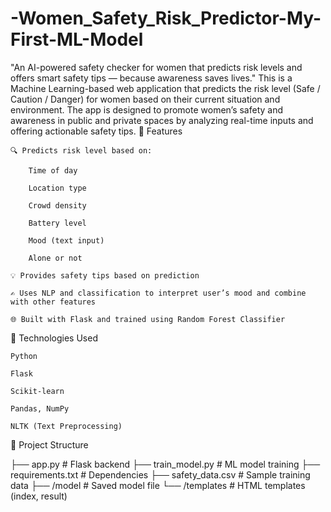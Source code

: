 # -Women_Safety_Risk_Predictor-My-First-ML-Model
"An AI-powered safety checker for women that predicts risk levels and offers smart safety tips — because awareness saves lives."
This is a Machine Learning-based web application that predicts the risk level (Safe / Caution / Danger) for women based on their current situation and environment. The app is designed to promote women’s safety and awareness in public and private spaces by analyzing real-time inputs and offering actionable safety tips.
🌟 Features

    🔍 Predicts risk level based on:

        Time of day

        Location type

        Crowd density

        Battery level

        Mood (text input)

        Alone or not

    💡 Provides safety tips based on prediction

    ✍️ Uses NLP and classification to interpret user’s mood and combine with other features

    🌐 Built with Flask and trained using Random Forest Classifier

🧠 Technologies Used

    Python

    Flask

    Scikit-learn

    Pandas, NumPy

    NLTK (Text Preprocessing)

📂 Project Structure

├── app.py                 # Flask backend
├── train_model.py         # ML model training
├── requirements.txt       # Dependencies
├── safety_data.csv        # Sample training data
├── /model                 # Saved model file
└── /templates             # HTML templates (index, result)


